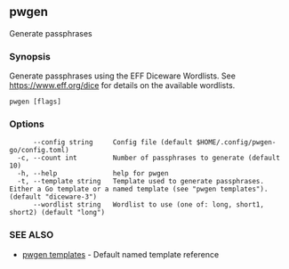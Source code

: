 ## pwgen

Generate passphrases

### Synopsis

Generate passphrases using the EFF Diceware Wordlists.
See https://www.eff.org/dice for details on the available wordlists.

```
pwgen [flags]
```

### Options

```
      --config string     Config file (default $HOME/.config/pwgen-go/config.toml)
  -c, --count int         Number of passphrases to generate (default 10)
  -h, --help              help for pwgen
  -t, --template string   Template used to generate passphrases. Either a Go template or a named template (see "pwgen templates"). (default "diceware-3")
      --wordlist string   Wordlist to use (one of: long, short1, short2) (default "long")
```

### SEE ALSO
* [pwgen templates](pwgen_templates.md)  - Default named template reference
